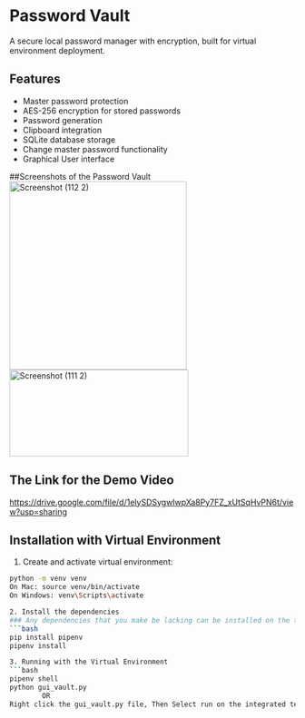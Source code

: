 # Password Vault

A secure local password manager with encryption, built for virtual environment deployment.

## Features
- Master password protection
- AES-256 encryption for stored passwords
- Password generation
- Clipboard integration
- SQLite database storage
- Change master password functionality
- Graphical User interface

##Screenshots of the Password Vault
<img width="312" height="332" alt="Screenshot (112 2)" src="https://github.com/user-attachments/assets/c23a3d9f-cefa-4858-870e-1718f031abc6" />
<img width="315" height="153" alt="Screenshot (111 2)" src="https://github.com/user-attachments/assets/52389529-b896-4f1c-824e-696c95363b2e" />

## The Link for the Demo Video
https://drive.google.com/file/d/1elySDSygwIwpXa8Py7FZ_xUtSqHvPN6t/view?usp=sharing


## Installation with Virtual Environment

1. Create and activate virtual environment:
```bash
python -m venv venv
On Mac: source venv/bin/activate
On Windows: venv\Scripts\activate

2. Install the dependencies
### Any dependencies that you make be lacking can be installed on the terminal by writing this code --- pip install dependency-name
```bash
pip install pipenv
pipenv install

3. Running with the Virtual Environment
```bash
pipenv shell
python gui_vault.py
        OR
Right click the gui_vault.py file, Then Select run on the integrated terminal




